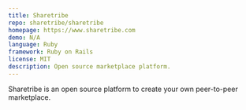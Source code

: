 ```yaml
---
title: Sharetribe
repo: sharetribe/sharetribe
homepage: https://www.sharetribe.com
demo: N/A
language: Ruby
framework: Ruby on Rails
license: MIT
description: Open source marketplace platform.
---
```


Sharetribe is an open source platform to create your own peer-to-peer marketplace.
